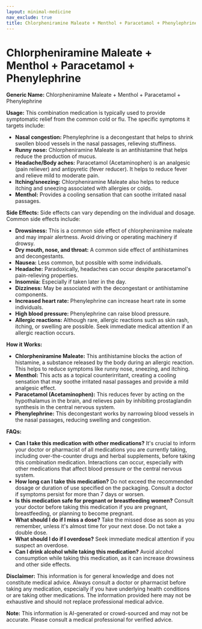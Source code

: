```yaml
---
layout: minimal-medicine
nav_exclude: true
title: Chlorpheniramine Maleate + Menthol + Paracetamol + Phenylephrine
---
```


# Chlorpheniramine Maleate + Menthol + Paracetamol + Phenylephrine

**Generic Name:** Chlorpheniramine Maleate + Menthol + Paracetamol + Phenylephrine

**Usage:** This combination medication is typically used to provide symptomatic relief from the common cold or flu.  The specific symptoms it targets include:

* **Nasal congestion:** Phenylephrine is a decongestant that helps to shrink swollen blood vessels in the nasal passages, relieving stuffiness.
* **Runny nose:** Chlorpheniramine Maleate is an antihistamine that helps reduce the production of mucus.
* **Headache/Body aches:** Paracetamol (Acetaminophen) is an analgesic (pain reliever) and antipyretic (fever reducer). It helps to reduce fever and relieve mild to moderate pain.
* **Itching/sneezing:** Chlorpheniramine Maleate also helps to reduce itching and sneezing associated with allergies or colds.
* **Menthol:** Provides a cooling sensation that can soothe irritated nasal passages.


**Side Effects:**  Side effects can vary depending on the individual and dosage. Common side effects include:

* **Drowsiness:** This is a common side effect of chlorpheniramine maleate and may impair alertness. Avoid driving or operating machinery if drowsy.
* **Dry mouth, nose, and throat:**  A common side effect of antihistamines and decongestants.
* **Nausea:** Less common, but possible with some individuals.
* **Headache:**  Paradoxically, headaches can occur despite paracetamol's pain-relieving properties.
* **Insomnia:**  Especially if taken later in the day.
* **Dizziness:**  May be associated with the decongestant or antihistamine components.
* **Increased heart rate:**  Phenylephrine can increase heart rate in some individuals.
* **High blood pressure:**  Phenylephrine can raise blood pressure.
* **Allergic reactions:**  Although rare, allergic reactions such as skin rash, itching, or swelling are possible. Seek immediate medical attention if an allergic reaction occurs.


**How it Works:**

* **Chlorpheniramine Maleate:** This antihistamine blocks the action of histamine, a substance released by the body during an allergic reaction. This helps to reduce symptoms like runny nose, sneezing, and itching.
* **Menthol:** This acts as a topical counterirritant, creating a cooling sensation that may soothe irritated nasal passages and provide a mild analgesic effect.
* **Paracetamol (Acetaminophen):** This reduces fever by acting on the hypothalamus in the brain, and relieves pain by inhibiting prostaglandin synthesis in the central nervous system.
* **Phenylephrine:** This decongestant works by narrowing blood vessels in the nasal passages, reducing swelling and congestion.


**FAQs:**

* **Can I take this medication with other medications?**  It's crucial to inform your doctor or pharmacist of all medications you are currently taking, including over-the-counter drugs and herbal supplements, before taking this combination medication. Interactions can occur, especially with other medications that affect blood pressure or the central nervous system.
* **How long can I take this medication?**  Do not exceed the recommended dosage or duration of use specified on the packaging.  Consult a doctor if symptoms persist for more than 7 days or worsen.
* **Is this medication safe for pregnant or breastfeeding women?** Consult your doctor before taking this medication if you are pregnant, breastfeeding, or planning to become pregnant.
* **What should I do if I miss a dose?**  Take the missed dose as soon as you remember, unless it's almost time for your next dose. Do not take a double dose.
* **What should I do if I overdose?**  Seek immediate medical attention if you suspect an overdose.
* **Can I drink alcohol while taking this medication?** Avoid alcohol consumption while taking this medication, as it can increase drowsiness and other side effects.


**Disclaimer:** This information is for general knowledge and does not constitute medical advice. Always consult a doctor or pharmacist before taking any medication, especially if you have underlying health conditions or are taking other medications.  The information provided here may not be exhaustive and should not replace professional medical advice.


**Note:** This information is AI-generated or crowd-sourced and may not be accurate. Please consult a medical professional for verified advice.